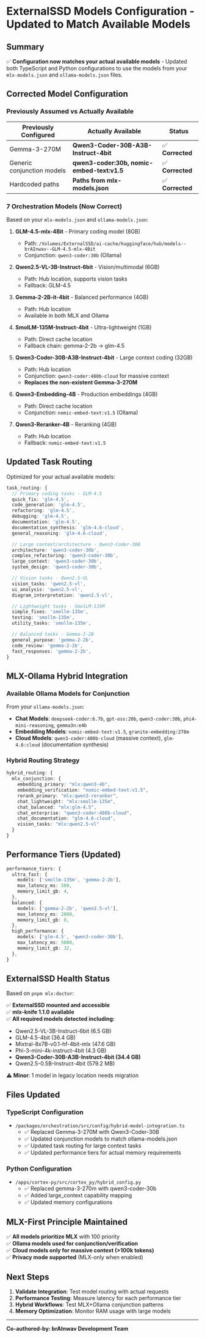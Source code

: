 # ExternalSSD Models Configuration - Updated to Match Available Models

## Summary

✅ **Configuration now matches your actual available models** - Updated both TypeScript and Python configurations to use the models from your `mlx-models.json` and `ollama-models.json` files.

## Corrected Model Configuration

### Previously Assumed vs Actually Available

| Previously Configured | Actually Available | Status |
|-----------------------|-------------------|---------|
| Gemma-3-270M | **Qwen3-Coder-30B-A3B-Instruct-4bit** | ✅ **Corrected** |
| Generic conjunction models | **qwen3-coder:30b, nomic-embed-text:v1.5** | ✅ **Corrected** |
| Hardcoded paths | **Paths from mlx-models.json** | ✅ **Corrected** |

### 7 Orchestration Models (Now Correct)

Based on your `mlx-models.json` and `ollama-models.json`:

1. **GLM-4.5-mlx-4Bit** - Primary coding model (8GB)
   - Path: `/Volumes/ExternalSSD/ai-cache/huggingface/hub/models--brAInwav--GLM-4.5-mlx-4Bit`
   - Conjunction: `qwen3-coder:30b` (Ollama)

2. **Qwen2.5-VL-3B-Instruct-6bit** - Vision/multimodal (6GB)
   - Path: Hub location, supports vision tasks
   - Fallback: GLM-4.5

3. **Gemma-2-2B-it-4bit** - Balanced performance (4GB)  
   - Path: Hub location
   - Available in both MLX and Ollama

4. **SmolLM-135M-Instruct-4bit** - Ultra-lightweight (1GB)
   - Path: Direct cache location
   - Fallback chain: gemma-2-2b → glm-4.5

5. **Qwen3-Coder-30B-A3B-Instruct-4bit** - Large context coding (32GB)
   - Path: Hub location  
   - Conjunction: `qwen3-coder:480b-cloud` for massive context
   - **Replaces the non-existent Gemma-3-270M**

6. **Qwen3-Embedding-4B** - Production embeddings (4GB)
   - Path: Direct cache location
   - Conjunction: `nomic-embed-text:v1.5` (Ollama)

7. **Qwen3-Reranker-4B** - Reranking (4GB)
   - Path: Hub location
   - Fallback: `nomic-embed-text:v1.5`

## Updated Task Routing

Optimized for your actual available models:

```typescript
task_routing: {
  // Primary coding tasks - GLM-4.5
  quick_fix: 'glm-4.5',
  code_generation: 'glm-4.5', 
  refactoring: 'glm-4.5',
  debugging: 'glm-4.5',
  documentation: 'glm-4.5',
  documentation_synthesis: 'glm-4.6-cloud',
  general_reasoning: 'glm-4.6-cloud',

  // Large context/architecture - Qwen3-Coder-30B  
  architecture: 'qwen3-coder-30b',
  complex_refactoring: 'qwen3-coder-30b',
  large_context: 'qwen3-coder-30b',
  system_design: 'qwen3-coder-30b',

  // Vision tasks - Qwen2.5-VL
  vision_tasks: 'qwen2.5-vl',
  ui_analysis: 'qwen2.5-vl',
  diagram_interpretation: 'qwen2.5-vl',

  // Lightweight tasks - SmolLM-135M
  simple_fixes: 'smollm-135m',
  testing: 'smollm-135m',
  utility_tasks: 'smollm-135m',

  // Balanced tasks - Gemma-2-2B
  general_purpose: 'gemma-2-2b',
  code_review: 'gemma-2-2b',
  fast_responses: 'gemma-2-2b',
}
```

## MLX-Ollama Hybrid Integration

### Available Ollama Models for Conjunction

From your `ollama-models.json`:

- **Chat Models**: `deepseek-coder:6.7b`, `gpt-oss:20b`, `qwen3-coder:30b`, `phi4-mini-reasoning`, `gemma3n:e4b`
- **Embedding Models**: `nomic-embed-text:v1.5`, `granite-embedding:278m`
- **Cloud Models**: `qwen3-coder:480b-cloud` (massive context), `glm-4.6:cloud` (documentation synthesis)

### Hybrid Routing Strategy

```typescript
hybrid_routing: {
  mlx_conjunction: {
    embedding_primary: "mlx:qwen3-4b",
    embedding_verification: "nomic-embed-text:v1.5",
    rerank_primary: "mlx:qwen3-reranker",
    chat_lightweight: "mlx:smollm-135m",
    chat_balanced: "mlx:glm-4.5", 
    chat_enterprise: "qwen3-coder:480b-cloud",
    chat_documentation: "glm-4.6-cloud",
    vision_tasks: "mlx:qwen2.5-vl"
  }
}
```

## Performance Tiers (Updated)

```typescript
performance_tiers: {
  ultra_fast: {
    models: ['smollm-135m', 'gemma-2-2b'],
    max_latency_ms: 500,
    memory_limit_gb: 4,
  },
  balanced: {
    models: ['gemma-2-2b', 'qwen2.5-vl'],
    max_latency_ms: 2000, 
    memory_limit_gb: 8,
  },
  high_performance: {
    models: ['glm-4.5', 'qwen3-coder-30b'],
    max_latency_ms: 5000,
    memory_limit_gb: 32,
  },
}
```

## ExternalSSD Health Status

Based on `pnpm mlx:doctor`:

✅ **ExternalSSD mounted and accessible**  
✅ **mlx-knife 1.1.0 available**  
✅ **All required models detected including:**

- Qwen2.5-VL-3B-Instruct-6bit (6.5 GB)
- GLM-4.5-4bit (36.4 GB)  
- Mixtral-8x7B-v0.1-hf-4bit-mlx (47.6 GB)
- Phi-3-mini-4k-instruct-4bit (4.3 GB)
- **Qwen3-Coder-30B-A3B-Instruct-4bit (34.4 GB)**
- Qwen2.5-0.5B-Instruct-4bit (579.2 MB)

⚠️ **Minor**: 1 model in legacy location needs migration

## Files Updated

### TypeScript Configuration

- `/packages/orchestration/src/config/hybrid-model-integration.ts`
  - ✅ Replaced Gemma-3-270M with Qwen3-Coder-30B
  - ✅ Updated conjunction models to match ollama-models.json
  - ✅ Updated task routing for large context tasks
  - ✅ Updated performance tiers for actual memory requirements

### Python Configuration  

- `/apps/cortex-py/src/cortex_py/hybrid_config.py`
  - ✅ Replaced gemma-3-270m with qwen3-coder-30b
  - ✅ Added large_context capability mapping
  - ✅ Updated memory configurations

## MLX-First Principle Maintained

✅ **All models prioritize MLX** with 100 priority  
✅ **Ollama models used for conjunction/verification**  
✅ **Cloud models only for massive context (>100k tokens)**  
✅ **Privacy mode supported** (MLX-only when enabled)

## Next Steps

1. **Validate Integration**: Test model routing with actual requests
2. **Performance Testing**: Measure latency for each performance tier  
3. **Hybrid Workflows**: Test MLX+Ollama conjunction patterns
4. **Memory Optimization**: Monitor RAM usage with large models

---

**Co-authored-by: brAInwav Development Team**
